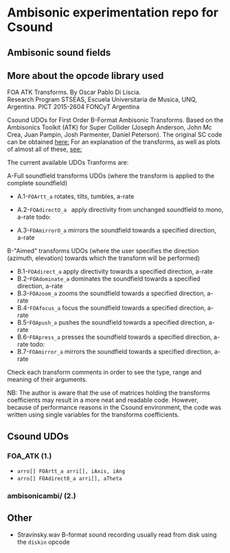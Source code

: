 # Ambisonic experimentation repo for Csound

## Ambisonic sound fields

## More about the opcode library used 
FOA ATK Transforms.
By Oscar Pablo Di Liscia.
<br>Research Program STSEAS, Escuela Universitaria de Musica, UNQ, Argentina. 
PICT 2015-2604 FONCyT Argentina
 
Csound UDOs for First Order B-Format Ambisonic Transforms.
Based on the Ambisonics Toolkit (ATK) for Super Collider (Joseph Anderson, John Mc Crea, Juan Pampin, Josh Parmenter, Daniel Peterson).
The original SC code can be obtained [here:](https://github.com/ambisonictoolkit/atk-sc3/blob/master/Classes/ATKMatrix.sc#L1260)
For an explanation of the transforms, as well as plots of almost all of these, [see:](http://www.ambisonictoolkit.net/documentation/supercollider/)
 
The current available UDOs Tranforms are:
 
A-Full soundfield transforms UDOs
(where the transform is applied to the complete soundfield)
 
* A.1-`FOArtt_a` rotates, tilts, tumbles, a-rate

* A.2-`FOAdirectO_a	` apply directivity from unchanged soundfield to mono, a-rate
	todo:
* A.3-`FOAmirrorO_a` mirrors the soundfield towards a specified direction, a-rate
 
B-"Aimed" transforms UDOs
(where the user specifies the direction (azimuth, elevation) towards which the transform will be performed)
 
* B.1-`FOAdirect_a` apply directivity towards a specified direction, a-rate
* B.2-`FOAdominate_a` dominates the soundfield towards a specified direction, a-rate
* B.3-`FOAzoom_a` zooms the soundfield towards a specified direction, a-rate
* B.4-`FOAfocus_a` focus the soundfield towards a specified direction, a-rate
* B.5-`FOApush_a` pushes the soundfield towards a specified direction, a-rate	
* B.6-`FOApress_a` presses the soundfield towards a specified direction, a-rate
	todo:
* B.7-`FOAmirror_a` mirrors the soundfield towards a specified direction, a-rate
 
Check each transform comments in order to see the type, range and meaning of their arguments.
 
NB: The author is aware that the use of matrices holding the transforms coefficients
may result in a more neat and readable code. 
However, because of performance reasons in the Csound environment, the code was written using single 
variables for the transforms coefficients.

## Csound UDOs

### FOA_ATK (1.)
* `arro[] FOArtt_a arri[], iAxis, iAng`
* `arro[] FOAdirect0_a arri[], aTheta`


### ambisonicambi/ (2.)

## Other

* Stravinsky.wav B-format sound recording usually read from disk using the `diskin` opcode